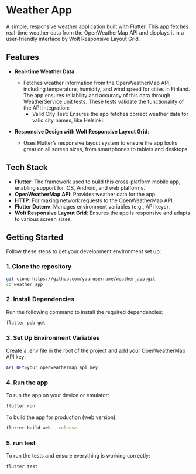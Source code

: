 # Weather App

A simple, responsive weather application built with Flutter. This app fetches real-time weather data from the OpenWeatherMap API and displays it in a user-friendly interface by Wolt Responsive Layout Grid.

## Features

- **Real-time Weather Data**:
	- Fetches weather information from the OpenWeatherMap API, including temperature, humidity, and wind speed for cities in Finland. The app ensures reliability and accuracy of this data through WeatherService unit tests. These tests validate the functionality of the API integration:
		- Valid City Test: Ensures the app fetches correct weather data for valid city names, like Helsinki.

- **Responsive Design with Wolt Responsive Layout Grid**:
	- Uses Flutter’s responsive layout system to ensure the app looks great on all screen sizes, from smartphones to tablets and desktops.

## Tech Stack

- **Flutter**: The framework used to build this cross-platform mobile app, enabling support for iOS, Android, and web platforms.
- **OpenWeatherMap API**: Provides weather data for the app.
- **HTTP**: For making network requests to the OpenWeatherMap API.
- **Flutter Dotenv**: Manages environment variables (e.g., API keys).
- **Wolt Responsive Layout Grid**: Ensures the app is responsive and adapts to various screen sizes.

## Getting Started

Follow these steps to get your development environment set up:

### 1. Clone the repository

```bash
git clone https://github.com/yourusername/weather_app.git
cd weather_app
```

### 2. Install Dependencies

Run the following command to install the required dependencies:

```bash
flutter pub get
```


### 3. Set Up Environment Variables

Create a .env file in the root of the project and add your OpenWeatherMap API key:

```bash
API_KEY=your_openweathermap_api_key
```



### 4. Run the app

To run the app on your device or emulator:

```bash
flutter run
```

To build the app for production (web version):

```bash
flutter build web --release
```


### 5. run test

To run the tests and ensure everything is working correctly:

```bash
flutter test
```
